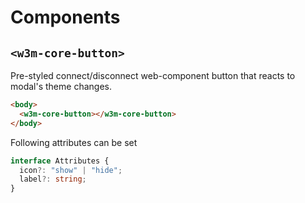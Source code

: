 # Components

## `<w3m-core-button>`

Pre-styled connect/disconnect web-component button that reacts to modal's theme changes.

```html
<body>
  <w3m-core-button></w3m-core-button>
</body>
```

Following attributes can be set

```ts
interface Attributes {
  icon?: "show" | "hide";
  label?: string;
}
```

